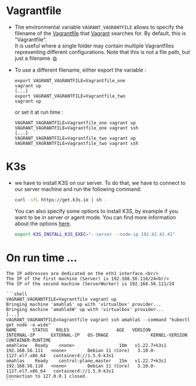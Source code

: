 # Vagrantfile
- The environmental variable `VAGRANT_VAGRANTFILE` allows to specify the filename of the [Vagrantfile](https://www.vagrantup.com/docs/vagrantfile) that [Vagrant](https://learn.hashicorp.com/tutorials/vagrant/getting-started-index?in=vagrant/getting-started) searches for. By default, this is "Vagrantfile".<br/>
It is useful where a single folder may contain multiple Vagrantfiles representing different configurations. Note that this is not a file path, but just a filename. [⧉](https://www.vagrantup.com/docs/other/environmental-variables#vagrant_vagrantfile)

- To use a different filename, either export the variable :
    ```shell
    export VAGRANT_VAGRANTFILE=Vagrantfile_one
    vagrant up
    [...]
    export VAGRANT_VAGRANTFILE=Vagrantfile_two
    vagrant up
    ```
	or set it at run time :
 	```shell
	VAGRANT_VAGRANTFILE=Vagrantfile_one vagrant up
	VAGRANT_VAGRANTFILE=Vagrantfile_one vagrant ssh
	[...]
	VAGRANT_VAGRANTFILE=Vagrantfile_two vagrant up
	VAGRANT_VAGRANTFILE=Vagrantfile_two vagrant ssh
	```

# K3s

- we have to install K3S on our server. To do that, we have to connect to our server machine and run the following command:

    ```bash
    curl -sfL https://get.k3s.io | sh -
    ```
    You can also specify some options to install K3S, by example if you want to be in server or agent mode. You can find more information about the options [here](https://docs.k3s.io/installation/configuration).

    ```bash
    export K3S_INSTALL_K3S_EXEC="--server --node-ip 192.42.42.42"
    ```


# On run time ...

	The IP addresses are dedicated on the eth1 interface.<br/>
	The IP of the first machine (Server) is 192.168.56.110/24<br/>
	The IP of the second machine (ServerWorker) is 192.168.56.111/24

	```shell
	VAGRANT_VAGRANTFILE=Vagrantfile vagrant up
	Bringing machine 'amahlaS' up with 'virtualbox' provider...
	Bringing machine 'amahlaSW' up with 'virtualbox' provider...
	[...]
	VAGRANT_VAGRANTFILE=Vagrantfile vagrant ssh amahlaS --command "kubectl get node -o wide"
	NAME      STATUS   ROLES                  AGE   VERSION        INTERNAL-IP      EXTERNAL-IP   OS-IMAGE                KERNEL-VERSION           CONTAINER-RUNTIME
	amahlasw   Ready    <none>                 10m   v1.22.7+k3s1   192.168.56.111   <none>        Debian 11 (Core)   3.10.0-1127.el7.x86_64   containerd://1.5.9-k3s1
	amahlas    Ready    control-plane,master   15m   v1.22.7+k3s1   192.168.56.110   <none>        Debian 11 (Core)   3.10.0-1127.el7.x86_64   containerd://1.5.9-k3s1
	Connection to 127.0.0.1 closed.
	```
